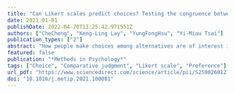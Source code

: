 ```yaml
---
title: "Can Likert scales predict choices? Testing the congruence between using Likert scale and comparative judgment on measuring attribution"
date: 2021-01-01
publishDate: 2022-04-20T13:25:42.971551Z
authors: ["CheCheng", "Keng-Ling Lay", "YungFongHsu", "Yi-Miau Tsai"]
publication_types: ["2"]
abstract: "How people make choices among alternatives are of interest in different areas of psychological research. One paradigm to answer this question is by applying Likert Scale (LS) to compare the agreements to different alternatives, and the respective LS scores are then transferred into rank order of preference. However, using LS to infer choices is somewhat debatable because the measurement format of LS was not designed for revealing psychological preference. In this article, we examined to what extent it is appropriate to use quantitative indicators derived from LS to infer choices, with which we used the Comparative Judgment (CJ) procedure to represent a direct measurement of choice decision to compare. A total of 929 adolescents reported their effort and ability attributions for academic failure and success using both LS and CJ. We found that while using LS is generally accurate in predicting results obtained via CJ, the percentage of people revealing different choices inferred from LS versus CJ was 14.7% and 12.1% for the success and failure scenarios, respectively, suggesting that inferring psychological preference from LS is not without risk, at least for this sample of adolescents from a culturally-Chinese society. Furthermore, the majority of participants displaying incongruent decisions of achievement attribution via LS and CJ showed equivalent LS scores between effort and ability attributions. A goodness-of-fit test was conducted (on a model motivated by the beta-binomial distribution) and successfully eliminated the possibility that the tied LS scores in effort and ability attributions actually represent participants’ true psychological state."
featured: false
publication: "*Methods in Psychology*"
tags: ["Choice", "Comparative judgment", "Likert scale", "Preference"]
url_pdf: "https://www.sciencedirect.com/science/article/pii/S2590260121000382"
doi: "10.1016/j.metip.2021.100081"
---
```


